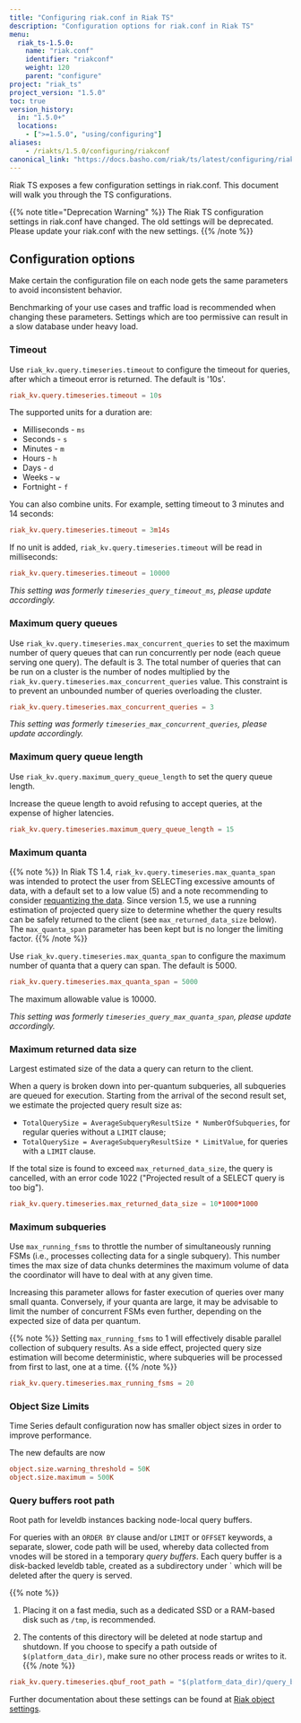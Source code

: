 ```yaml
---
title: "Configuring riak.conf in Riak TS"
description: "Configuration options for riak.conf in Riak TS"
menu:
  riak_ts-1.5.0:
    name: "riak.conf"
    identifier: "riakconf"
    weight: 120
    parent: "configure"
project: "riak_ts"
project_version: "1.5.0"
toc: true
version_history:
  in: "1.5.0+"
  locations:
    - [">=1.5.0", "using/configuring"]
aliases:
    - /riakts/1.5.0/configuring/riakconf
canonical_link: "https://docs.basho.com/riak/ts/latest/configuring/riakconf"
---
```



[glossary quanta]: ../../learn/glossary/quanta
[Riak object settings]: /riak/kv/2.2.0/configuring/reference/#object-settings


Riak TS exposes a few configuration settings in riak.conf. This document will walk you through the TS configurations. 

{{% note title="Deprecation Warning" %}}
The Riak TS configuration settings in riak.conf have changed. The old settings will be deprecated. Please update your riak.conf with the new settings.
{{% /note %}}


## Configuration options

Make certain the configuration file on each node gets the same parameters to avoid inconsistent behavior.

Benchmarking of your use cases and traffic load is recommended when changing these parameters. Settings which are too permissive can result in a slow database under heavy load.

### Timeout

Use `riak_kv.query.timeseries.timeout` to configure the timeout for queries, after which a timeout error is returned. The default is '10s'.

```riak.conf
riak_kv.query.timeseries.timeout = 10s
```

The supported units for a duration are:

- Milliseconds - `ms`
- Seconds - `s`
- Minutes - `m`
- Hours - `h`
- Days - `d`
- Weeks - `w`
- Fortnight - `f`

You can also combine units. For example, setting timeout to 3 minutes and 14 seconds:

```riak.conf
riak_kv.query.timeseries.timeout = 3m14s
```

If no unit is added, `riak_kv.query.timeseries.timeout` will be read in milliseconds:

```riak.conf
riak_kv.query.timeseries.timeout = 10000
```

*This setting was formerly `timeseries_query_timeout_ms`, please update accordingly.*


### Maximum query queues

Use `riak_kv.query.timeseries.max_concurrent_queries` to set the maximum number of query queues that can run concurrently per node (each queue serving one query). The default is 3. The total number of queries that can be run on a cluster is the number of nodes multiplied by the `riak_kv.query.timeseries.max_concurrent_queries` value. This constraint is to prevent an unbounded number of queries overloading the cluster.

```riak.conf
riak_kv.query.timeseries.max_concurrent_queries = 3
```

*This setting was formerly `timeseries_max_concurrent_queries`, please update accordingly.*


### Maximum query queue length

Use `riak_kv.query.maximum_query_queue_length` to set the query queue length.

Increase the queue length to avoid refusing to accept queries, at the expense of higher latencies.

```riak.conf
riak_kv.query.timeseries.maximum_query_queue_length = 15
```


### Maximum quanta

{{% note %}}
In Riak TS 1.4, `riak_kv.query.timeseries.max_quanta_span` was intended to protect the user from SELECTing excessive amounts of data, with a default set to a low value (5) and a note recommending to consider [requantizing the data](/riak/ts/1.5.0/learn-about/bestpractices/#quantum). Since version 1.5, we use a running estimation of projected query size to determine whether the query results can be safely returned to the client (see `max_returned_data_size` below).  The `max_quanta_span` parameter has been kept but is no longer the limiting factor.
{{% /note %}}

Use `riak_kv.query.timeseries.max_quanta_span` to configure the maximum number of quanta that a query can span. The default is 5000.

```riak.conf
riak_kv.query.timeseries.max_quanta_span = 5000
```

The maximum allowable value is 10000.

*This setting was formerly `timeseries_query_max_quanta_span`, please update accordingly.*


### Maximum returned data size

Largest estimated size of the data a query can return to the client.

When a query is broken down into per-quantum subqueries, all subqueries are queued for execution. Starting from the arrival of the second result set, we estimate the projected query result size as:

* `TotalQuerySize = AverageSubqueryResultSize * NumberOfSubqueries`, for regular queries without a `LIMIT` clause;
* `TotalQuerySize = AverageSubqueryResultSize * LimitValue`, for queries with a `LIMIT` clause.

If the total size is found to exceed `max_returned_data_size`, the query is cancelled, with an error code 1022 ("Projected result of a SELECT query is too big").

```riak.conf
riak_kv.query.timeseries.max_returned_data_size = 10*1000*1000
```


### Maximum subqueries

Use `max_running_fsms` to throttle the number of simultaneously running FSMs (i.e., processes collecting data for a single subquery).  This number times the max size of data chunks determines the maximum volume of data the coordinator will have to deal with at any given time.

Increasing this parameter allows for faster execution of queries over many small quanta. Conversely, if your quanta are large, it may be advisable to limit the number of concurrent FSMs even further, depending on the expected size of data per quantum.

{{% note %}}
Setting `max_running_fsms` to 1 will effectively disable parallel collection of subquery results. As a side effect, projected query size estimation will become deterministic, where subqueries will be processed from first to last, one at a time.
{{% /note %}}

```riak.conf
riak_kv.query.timeseries.max_running_fsms = 20
```


### Object Size Limits

Time Series default configuration now has smaller object sizes in order to improve performance.

The new defaults are now

```riak.conf
object.size.warning_threshold = 50K
object.size.maximum = 500K
```


### Query buffers root path

Root path for leveldb instances backing node-local query buffers.

For queries with an `ORDER BY` clause and/or `LIMIT` or `OFFSET` keywords, a separate, slower, code path will be used, whereby data collected from vnodes will be stored in a temporary *query buffers*. Each query buffer is a disk-backed leveldb table, created as a subdirectory under ` which will be deleted after the query is served.

{{% note %}}
1. Placing it on a fast media, such as a dedicated SSD or a RAM-based disk such as `/tmp`, is recommended.

2. The contents of this directory will be deleted at node startup and shutdown. If you choose to specify a path outside of `$(platform_data_dir)`, make sure no other process reads or writes to it.
{{% /note %}}

```riak.conf
riak_kv.query.timeseries.qbuf_root_path = "$(platform_data_dir)/query_buffers"
```


Further documentation about these settings can be found at [Riak object settings].
